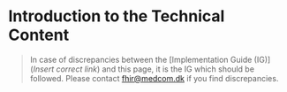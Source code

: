 # Introduction to the Technical Content

> In case of discrepancies between the [Implementation Guide (IG)](*Insert correct link*) and this page, it is the IG which should be followed. Please contact <fhir@medcom.dk> if you find discrepancies.

